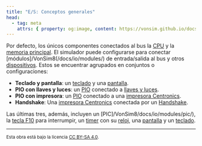 ```yaml
---
title: "E/S: Conceptos generales"
head:
  - tag: meta
    attrs: { property: og:image, content: https://vonsim.github.io/docs/og/io.png }
---
```


Por defecto, los únicos componentes conectados al bus la [CPU](/docs/cpu/) y la [memoria principal](/VonSim8/docs/memory/). El simulador puede configurarse para conectar [módulos]/VonSim8(/docs/io/modules/) de entrada/salida al bus y otros [dispositivos](/VonSim8/docs/io/devices/). Estos se encuentrar agrupados en conjuntos o configuraciones:

- **Teclado y pantalla**: un [teclado](/VonSim8/docs/io/devices/keyboard/) y una [pantalla](/VonSim8/docs/io/devices/screen/).
- **PIO con llaves y luces**: un [PIO](/VonSim8/docs/io/modules/pio/) conectado a [llaves y luces](/VonSim8/docs/io/devices/switches-and-leds/).
- **PIO con impresora**: un [PIO](/VonSim8/docs/io/modules/pio/) conectado a una [impresora Centronics](/VonSim8/docs/io/devices/printer/).
- **Handshake**: Una [impresora Centronics](/VonSim8/docs/io/devices/printer/) conectada por un [Handshake](/VonSim8/docs/io/modules/handshake).

Las últimas tres, además, incluyen un [PIC]/VonSim8/docs/io/modules/pic/), la [tecla F10](/VonSim8/docs/io/devices/f10/) para interrumpir, un [timer](/VonSim8/docs/io/modules/timer/) con su [reloj](/VonSim8/docs/io/devices/clock/), una [pantalla](/VonSim8/docs/io/devices/screen/) y un [teclado](/VonSim8/docs/io/devices/keyboard/).

---

<small>Esta obra está bajo la licencia <a target="_blank" rel="license noopener noreferrer" href="http://creativecommons.org/licenses/by-sa/4.0/">CC BY-SA 4.0</a>.</small>
